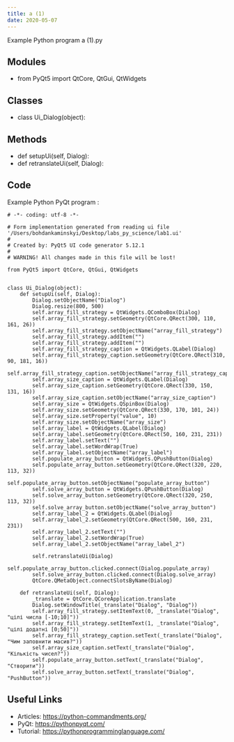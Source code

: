 ```yaml
---
title: a (1)
date: 2020-05-07
---
```

Example Python program a (1).py

## Modules

* from PyQt5 import QtCore, QtGui, QtWidgets

## Classes

* class Ui_Dialog(object):

## Methods

* def setupUi(self, Dialog):
* def retranslateUi(self, Dialog):

## Code

Example Python PyQt program :

    # -*- coding: utf-8 -*-
    
    # Form implementation generated from reading ui file '/Users/bohdankaminskyi/Desktop/labs_py_science/lab1.ui'
    #
    # Created by: PyQt5 UI code generator 5.12.1
    #
    # WARNING! All changes made in this file will be lost!
    
    from PyQt5 import QtCore, QtGui, QtWidgets
    
    
    class Ui_Dialog(object):
        def setupUi(self, Dialog):
            Dialog.setObjectName("Dialog")
            Dialog.resize(800, 500)
            self.array_fill_strategy = QtWidgets.QComboBox(Dialog)
            self.array_fill_strategy.setGeometry(QtCore.QRect(300, 110, 161, 26))
            self.array_fill_strategy.setObjectName("array_fill_strategy")
            self.array_fill_strategy.addItem("")
            self.array_fill_strategy.addItem("")
            self.array_fill_strategy_caption = QtWidgets.QLabel(Dialog)
            self.array_fill_strategy_caption.setGeometry(QtCore.QRect(310, 90, 181, 16))
            self.array_fill_strategy_caption.setObjectName("array_fill_strategy_caption")
            self.array_size_caption = QtWidgets.QLabel(Dialog)
            self.array_size_caption.setGeometry(QtCore.QRect(330, 150, 131, 16))
            self.array_size_caption.setObjectName("array_size_caption")
            self.array_size = QtWidgets.QSpinBox(Dialog)
            self.array_size.setGeometry(QtCore.QRect(330, 170, 101, 24))
            self.array_size.setProperty("value", 10)
            self.array_size.setObjectName("array_size")
            self.array_label = QtWidgets.QLabel(Dialog)
            self.array_label.setGeometry(QtCore.QRect(50, 160, 231, 231))
            self.array_label.setText("")
            self.array_label.setWordWrap(True)
            self.array_label.setObjectName("array_label")
            self.populate_array_button = QtWidgets.QPushButton(Dialog)
            self.populate_array_button.setGeometry(QtCore.QRect(320, 220, 113, 32))
            self.populate_array_button.setObjectName("populate_array_button")
            self.solve_array_button = QtWidgets.QPushButton(Dialog)
            self.solve_array_button.setGeometry(QtCore.QRect(320, 250, 113, 32))
            self.solve_array_button.setObjectName("solve_array_button")
            self.array_label_2 = QtWidgets.QLabel(Dialog)
            self.array_label_2.setGeometry(QtCore.QRect(500, 160, 231, 231))
            self.array_label_2.setText("")
            self.array_label_2.setWordWrap(True)
            self.array_label_2.setObjectName("array_label_2")
    
            self.retranslateUi(Dialog)
            self.populate_array_button.clicked.connect(Dialog.populate_array)
            self.solve_array_button.clicked.connect(Dialog.solve_array)
            QtCore.QMetaObject.connectSlotsByName(Dialog)
    
        def retranslateUi(self, Dialog):
            _translate = QtCore.QCoreApplication.translate
            Dialog.setWindowTitle(_translate("Dialog", "Dialog"))
            self.array_fill_strategy.setItemText(0, _translate("Dialog", "цілі числа [-10;10]"))
            self.array_fill_strategy.setItemText(1, _translate("Dialog", "цілі додатні [0;50]"))
            self.array_fill_strategy_caption.setText(_translate("Dialog", "Чим заповнити масив?"))
            self.array_size_caption.setText(_translate("Dialog", "Кількість чисел?"))
            self.populate_array_button.setText(_translate("Dialog", "Створити"))
            self.solve_array_button.setText(_translate("Dialog", "PushButton"))
    
    
    

## Useful Links

- Articles: https://python-commandments.org/
- PyQt: https://pythonpyqt.com/
- Tutorial: https://pythonprogramminglanguage.com/
